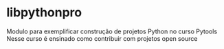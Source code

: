 # libpythonpro
Modulo para exemplificar construção de projetos Python no curso Pytools
Nesse curso é ensinado como contribuir com projetos open source